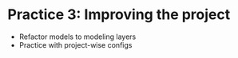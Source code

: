 # Practice 3: Improving the project
- Refactor models to modeling layers
- Practice with project-wise configs
